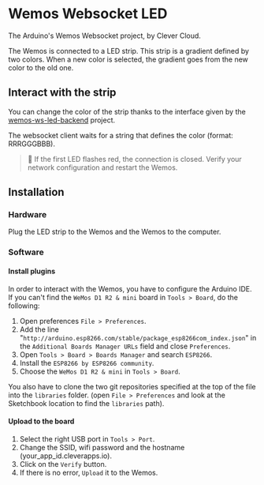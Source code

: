 # Wemos Websocket LED

The Arduino's Wemos Websocket project, by Clever Cloud.

The Wemos is connected to a LED strip. This strip is a gradient defined by two colors. When a new color is selected, the gradient goes from the new color to the old one.

## Interact with the strip

You can change the color of the strip thanks to the interface given by the [wemos-ws-led-backend](https://github.com/CleverCloud/wemos-ws-led-backend) project.

The websocket client waits for a string that defines the color (format: RRRGGGBBB).

> :rotating_light: If the first LED flashes red, the connection is closed. Verify your network configuration and restart the Wemos.

## Installation

### Hardware

Plug the LED strip to the Wemos and the Wemos to the computer.

### Software

#### Install plugins

In order to interact with the Wemos, you have to configure the Arduino IDE. If you can't find the `WeMos D1 R2 & mini` board in `Tools > Board`, do the following:

1. Open preferences `File > Preferences`.
2. Add the line "`http://arduino.esp8266.com/stable/package_esp8266com_index.json`" in the `Additional Boards Manager URLs` field and close `Preferences`.
3. Open `Tools > Board > Boards Manager` and search `ESP8266`.
4. Install the `ESP8266 by ESP8266 community`.
5. Choose the `WeMos D1 R2 & mini` in `Tools > Board`.

You also have to clone the two git repositories specified at the top of the file into the `libraries` folder. (open `File > Preferences` and look at the Sketchbook location to find the `libraries` path).

#### Upload to the board

1. Select the right USB port in `Tools > Port`.
2. Change the SSID, wifi password and the hostname (your_app_id.cleverapps.io).
3. Click on the `Verify` button.
4. If there is no error, `Upload` it to the Wemos.